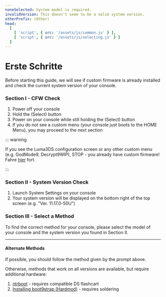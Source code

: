 ```yaml
---
noneSelected: System model is required.
invalidVersion: This doesn't seem to be a valid system version.
otherPrefix: (Other)
head:
  [
    [ 'script', { src: '/assets/js/common.js' } ],
    [ 'script', { src: '/assets/js/selecting.js' } ]
  ]
---
```


# Erste Schritte

Before starting this guide, we will see if custom firmware is already installed and check the current system version of your console.

### Section I - CFW Check

1. Power off your console
2. Hold the (Select) button
3. Power on your console while still holding the (Select) button
4. If you do not see a custom menu (your console just boots to the HOME Menu), you may proceed to the next section

::: warning

If you see the Luma3DS configuration screen or any other custom menu (e.g. GodMode9, Decrypt9WIP), STOP - you already have custom firmware! Fahre [hier](checking-for-cfw#what-to-do-next) fort.

:::

### Section II - System Version Check

1. Launch System Settings on your console
2. Your system version will be displayed on the bottom right of the top screen (e.g. "Ver. 11.17.0-50U")

### Section III - Select a Method

To find the correct method for your console, please select the model of your console and the system version you found in Section II.

<!--@include: @/_internal/consoleVersionSelect.html -->

---

#### Alternate Methods

If possible, you should follow the method given by the prompt above.

Otherwise, methods that work on all versions are available, but require additional hardware:

1. [ntrboot](ntrboot) - requires compatible DS flashcart
2. [Installing boot9strap (Hardmod)](installing-boot9strap-\(hardmod\)) - requires soldering
